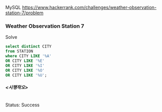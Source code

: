 <!--# SQL-->
MySQL https://www.hackerrank.com/challenges/weather-observation-station-7/problem
### Weather Observation Station 7

Solve
```sql
select distinct CITY
from STATION
where CITY LIKE '%A' 
OR CITY LIKE '%E' 
OR CITY LIKE '%I' 
OR CITY LIKE '%O' 
OR CITY LIKE '%U';
```

##### <시행착오>
```sql
```

Status: Success
